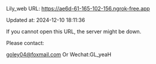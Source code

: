 Lily_web URL: https://ae6d-61-165-102-156.ngrok-free.app

Updated at: 2024-12-10 18:11:36

If you cannot open this URL, the server might be down.

Please contact: 

goley04@foxmail.com Or Wechat:GL_yeaH